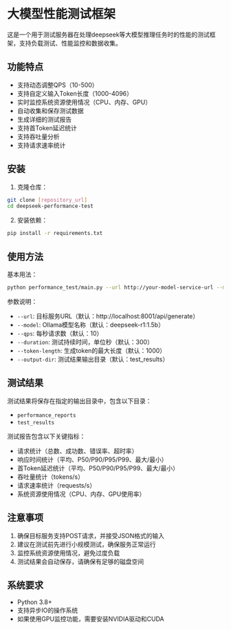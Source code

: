 # 大模型性能测试框架

这是一个用于测试服务器在处理deepseek等大模型推理任务时的性能的测试框架，支持负载测试、性能监控和数据收集。

## 功能特点

- 支持动态调整QPS（10-500）
- 支持自定义输入Token长度（1000-4096）
- 实时监控系统资源使用情况（CPU、内存、GPU）
- 自动收集和保存测试数据
- 生成详细的测试报告
- 支持首Token延迟统计
- 支持吞吐量分析
- 支持请求速率统计

## 安装

1. 克隆仓库：
```bash
git clone [repository_url]
cd deepseek-performance-test
```

2. 安装依赖：
```bash
pip install -r requirements.txt
```

## 使用方法

基本用法：
```bash
python performance_test/main.py --url http://your-model-service-url --model deepseek-r1:1.5b --qps 10 --duration 300
```

参数说明：
- `--url`: 目标服务URL（默认：http://localhost:8001/api/generate）
- `--model`: Ollama模型名称（默认：deepseek-r1:1.5b）
- `--qps`: 每秒请求数（默认：10）
- `--duration`: 测试持续时间，单位秒（默认：300）
- `--token-length`: 生成token的最大长度（默认：1000）
- `--output-dir`: 测试结果输出目录（默认：test_results）

## 测试结果

测试结果将保存在指定的输出目录中，包含以下目录：
- `performance_reports`
- `test_results`

测试报告包含以下关键指标：
- 请求统计（总数、成功数、错误率、超时率）
- 响应时间统计（平均、P50/P90/P95/P99、最大/最小）
- 首Token延迟统计（平均、P50/P90/P95/P99、最大/最小）
- 吞吐量统计（tokens/s）
- 请求速率统计（requests/s）
- 系统资源使用情况（CPU、内存、GPU使用率）

## 注意事项

1. 确保目标服务支持POST请求，并接受JSON格式的输入
2. 建议在测试前先进行小规模测试，确保服务正常运行
3. 监控系统资源使用情况，避免过度负载
4. 测试结果会自动保存，请确保有足够的磁盘空间

## 系统要求

- Python 3.8+
- 支持异步IO的操作系统
- 如果使用GPU监控功能，需要安装NVIDIA驱动和CUDA 